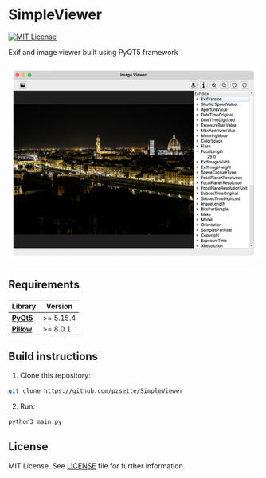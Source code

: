 # SimpleViewer
[![MIT License](https://img.shields.io/badge/License-MIT-blue)](https://opensource.org/licenses/mit-license.php)

Exif and image viewer built using PyQT5 framework 

<img src="screenshots/imageviewer.png" height=400/>

## Requirements

Library | Version
------------- | -------------
**[PyQt5](https://pypi.org/project/PyQt5/5.15.1/)**  | >= 5.15.4
**[Pillow](https://pypi.org/project/Pillow/8.0.1/)** | >= 8.0.1 

## Build instructions
1. Clone this repository:
```bash
git clone https://github.com/pzsette/SimpleViewer
```
2. Run:
```bash
python3 main.py
```
## License
MIT License. See [LICENSE](LICENSE) file for further information.
